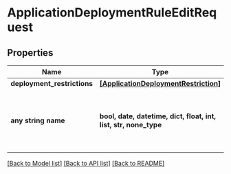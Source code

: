 # ApplicationDeploymentRuleEditRequest


## Properties
Name | Type | Description | Notes
------------ | ------------- | ------------- | -------------
**deployment_restrictions** | [**[ApplicationDeploymentRestriction]**](ApplicationDeploymentRestriction.md) |  | [optional] 
**any string name** | **bool, date, datetime, dict, float, int, list, str, none_type** | any string name can be used but the value must be the correct type | [optional]

[[Back to Model list]](../README.md#documentation-for-models) [[Back to API list]](../README.md#documentation-for-api-endpoints) [[Back to README]](../README.md)


